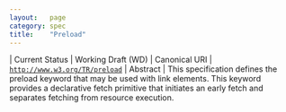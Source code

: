 ```yaml
---
layout:   page
category: spec
title:    "Preload"
---
```


| Current Status | Working Draft (WD)
| Canonical URI | [`http://www.w3.org/TR/preload`](http://www.w3.org/TR/preload)
| Abstract | This specification defines the preload keyword that may be used with link elements. This keyword provides a declarative fetch primitive that initiates an early fetch and separates fetching from resource execution.